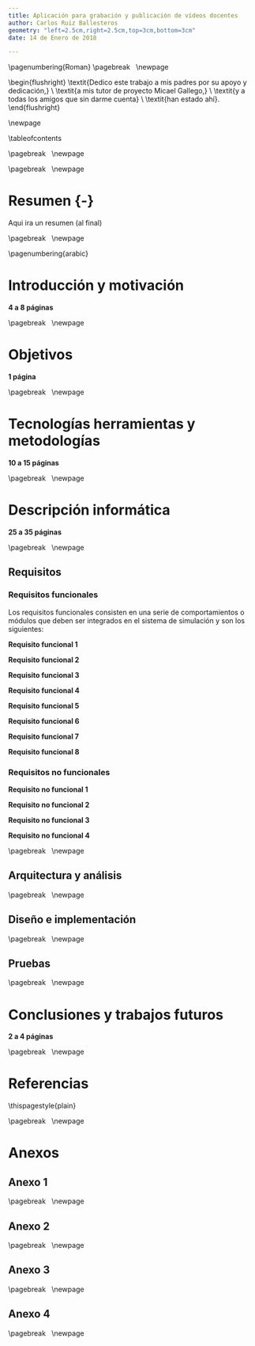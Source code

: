 ```yaml
---
title: Aplicación para grabación y publicación de vídeos docentes
author: Carlos Ruiz Ballesteros
geometry: "left=2.5cm,right=2.5cm,top=3cm,bottom=3cm"
date: 14 de Enero de 2018

---
```

\pagenumbering{Roman}
\pagebreak
&nbsp;
\newpage

\begin{flushright}
\textit{Dedico este trabajo a mis padres por su apoyo y dedicación,} \\
\textit{a mis tutor de proyecto Micael Gallego,} \\
\textit{y a todas los amigos que sin darme cuenta} \\
\textit{han estado ahí}.
\end{flushright}

\newpage
&nbsp;

\tableofcontents

\pagebreak
&nbsp;
\newpage

\pagebreak
&nbsp;
\newpage

# Resumen {-}

<!-- TODO -->
Aqui ira un resumen (al final)

\pagebreak
&nbsp;
\newpage

\pagenumbering{arabic}   
# Introducción y motivación

**4 a 8 páginas**

\pagebreak
&nbsp;
\newpage

# Objetivos

**1 página**


\pagebreak
&nbsp;
\newpage

# Tecnologías herramientas y metodologías

**10 a 15 páginas**

\pagebreak
&nbsp;
\newpage

# Descripción informática
**25 a 35 páginas**

\pagebreak
&nbsp;
\newpage

## Requisitos

### Requisitos funcionales

Los requisitos funcionales consisten en una serie de comportamientos o módulos que deben ser integrados en el sistema de simulación y son los siguientes:

**Requisito funcional 1**

**Requisito funcional 2**

**Requisito funcional 3**

**Requisito funcional 4**

**Requisito funcional 5**

**Requisito funcional 6**

**Requisito funcional 7**

**Requisito funcional 8**

### Requisitos no funcionales

**Requisito no funcional 1**

**Requisito no funcional 2**

**Requisito no funcional 3**

**Requisito no funcional 4**

\pagebreak
&nbsp;
\newpage

## Arquitectura y análisis

\pagebreak
&nbsp;
\newpage

## Diseño e implementación

\pagebreak
&nbsp;
\newpage

## Pruebas

\pagebreak
&nbsp;
\newpage

# Conclusiones y trabajos futuros
**2 a 4 páginas**

\pagebreak
&nbsp;
\newpage

# Referencias

<div id="refs"></div>

\thispagestyle{plain}

\pagebreak
&nbsp;
\newpage

# Anexos
## Anexo 1


\pagebreak
&nbsp;
\newpage

## Anexo 2

\pagebreak
&nbsp;
\newpage

## Anexo 3

\pagebreak
&nbsp;
\newpage

## Anexo 4

\pagebreak
&nbsp;
\newpage